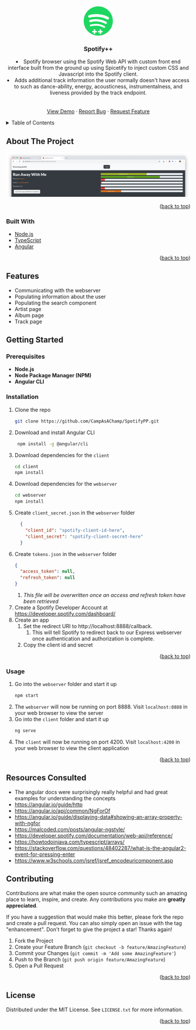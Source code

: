 <div id="top"></div>

<!-- PROJECT LOGO -->
<br />
<div align="center">
  <a href="https://github.com/CampAsAChamp/SpotifyPP">
    <img src="images/logo.svg" alt="Logo" width="80" height="80">
  </a>

<h3 align="center">Spotify++</h3>

  <p align="center">
    <li> 
    Spotify browser using the Spotify Web API with custom front end interface built from the ground up using Spicetify to inject custom CSS and Javascript into the Spotify client. 
    </li>
    <li>
    Adds additional track information the user normally doesn't have access to such as dance-ability, energy, acousticness, instrumentalness, and liveness provided by the track endpoint.
    </li>
    <br />
    <br />
    <a href="https://github.com/CampAsAChamp/SpotifyPP">View Demo</a>
    ·
    <a href="https://github.com/CampAsAChamp/SpotifyPP/issues">Report Bug</a>
    ·
    <a href="https://github.com/CampAsAChamp/SpotifyPP/issues">Request Feature</a>
  </p>
</div>



<!-- TABLE OF CONTENTS -->
<details>
  <summary>Table of Contents</summary>
  <ol>
    <li>
      <a href="#about-the-project">About The Project</a>
      <ul>
        <li><a href="#built-with">Built With</a></li>
      </ul>
    </li>
    <li>
      <a href="#features">Features</a>
      <a href="#getting-started">Getting Started</a>
      <ul>
        <li><a href="#prerequisites">Prerequisites</a></li>
        <li><a href="#installation">Installation</a></li>
      </ul>
    </li>
    <li><a href="#usage">Usage</a></li>
    <li><a href="#resources-consulted">Resources Consulted</a></li>
    <li><a href="#contributing">Contributing</a></li>
    <li><a href="#license">License</a></li>
  </ol>
</details>



<!-- ABOUT THE PROJECT -->
## About The Project

<div align="center">

![product-screenshot]

</div>

<p align="right">(<a href="#top">back to top</a>)</p>



### Built With

* [Node.js](https://nodejs.org/)
* [TypeScript](https://www.typescriptlang.org/)
* [Angular](https://angular.io/)

<p align="right">(<a href="#top">back to top</a>)</p>

## Features
- Communicating with the webserver
- Populating information about the user
- Populating the search component
- Artist page
- Album page
- Track page

<!-- GETTING STARTED -->
## Getting Started

### Prerequisites

* **Node.js**
* **Node Package Manager (NPM)**
* **Angular CLI**

### Installation

1. Clone the repo
    ```sh
    git clone https://github.com/CampAsAChamp/SpotifyPP.git
    ```
2. Download and install Angular CLI
   ```sh
    npm install -g @angular/cli
    ```
4. Download dependencies for the `client`
    ```sh
    cd client
    npm install
    ```
5. Download dependencies for the `webserver` 
    ```sh
    cd webserver    
    npm install    
    ```
6. Create `client_secret.json` in the `webserver` folder
    ```json
      {
        "client_id": "spotify-client-id-here",
        "client_secret": "spotify-client-secret-here"
      }
    ```
7. Create `tokens.json` in the `webserver` folder
    ```json
    {
      "access_token": null,
      "refresh_token": null
    }
    ```
    1. *This file will be overwritten once an access and refresh token have been retrieved*
5. Create a Spotify Developer Account at https://developer.spotify.com/dashboard/
6. Create an app
    1. Set the redirect URI to http://localhost:8888/callback. 
        1. This will tell Spotify to redirect back to our Express webserver once authentication and authorization is complete.
    2. Copy the client id and secret


<p align="right">(<a href="#top">back to top</a>)</p>


<!-- USAGE EXAMPLES -->
### Usage

1. Go into the `webserver` folder and start it up
   ```sh
   npm start
   ```
2. The `webserver` will now be running on port 8888. Visit `localhost:8888` in your web browser to view the server
3. Go into the `client` folder and start it up
    ```sh
    ng serve
    ```
4. The `client` will now be running on port 4200. Visit `localhost:4200` in your web browser to view the client application


<p align="right">(<a href="#top">back to top</a>)</p>

## Resources Consulted
- The angular docs were surprisingly really helpful and had great examples for understanding the concepts
- https://angular.io/guide/http
- https://angular.io/api/common/NgForOf
- https://angular.io/guide/displaying-data#showing-an-array-property-with-ngfor
- https://malcoded.com/posts/angular-ngstyle/
- https://developer.spotify.com/documentation/web-api/reference/
- https://howtodoinjava.com/typescript/arrays/
- https://stackoverflow.com/questions/48402287/what-is-the-angular2-event-for-pressing-enter
- https://www.w3schools.com/jsref/jsref_encodeuricomponent.asp

<!-- CONTRIBUTING -->
## Contributing

Contributions are what make the open source community such an amazing place to learn, inspire, and create. Any contributions you make are **greatly appreciated**.

If you have a suggestion that would make this better, please fork the repo and create a pull request. You can also simply open an issue with the tag "enhancement".
Don't forget to give the project a star! Thanks again!

1. Fork the Project
2. Create your Feature Branch (`git checkout -b feature/AmazingFeature`)
3. Commit your Changes (`git commit -m 'Add some AmazingFeature'`)
4. Push to the Branch (`git push origin feature/AmazingFeature`)
5. Open a Pull Request

<p align="right">(<a href="#top">back to top</a>)</p>



<!-- LICENSE -->
## License

Distributed under the MIT License. See `LICENSE.txt` for more information.

<p align="right">(<a href="#top">back to top</a>)</p>



<!-- MARKDOWN LINKS & IMAGES -->
<!-- https://www.markdownguide.org/basic-syntax/#reference-style-links -->
[contributors-shield]: https://img.shields.io/github/contributors/CampAsAChamp/msPaintAutomation.svg?style=for-the-badge
[contributors-url]: https://github.com/CampAsAChamp/msPaintAutomation/graphs/contributors
[forks-shield]: https://img.shields.io/github/forks/CampAsAChamp/msPaintAutomation.svg?style=for-the-badge
[forks-url]: https://github.com/CampAsAChamp/msPaintAutomation/network/members
[stars-shield]: https://img.shields.io/github/stars/CampAsAChamp/msPaintAutomation.svg?style=for-the-badge
[stars-url]: https://github.com/CampAsAChamp/msPaintAutomation/stargazers
[issues-shield]: https://img.shields.io/github/issues/CampAsAChamp/msPaintAutomation.svg?style=for-the-badge
[issues-url]: https://github.com/CampAsAChamp/msPaintAutomation/issues
[license-shield]: https://img.shields.io/github/license/CampAsAChamp/msPaintAutomation.svg?style=for-the-badge
[license-url]: https://github.com/CampAsAChamp/msPaintAutomation/blob/master/LICENSE.txt
[linkedin-shield]: https://img.shields.io/badge/-LinkedIn-black.svg?style=for-the-badge&logo=linkedin&colorB=555
[product-screenshot]: images/screenshot.png